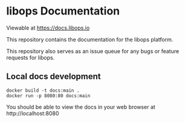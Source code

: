 # libops Documentation

Viewable at https://docs.libops.io

This repository contains the documentation for the libops platform.

This repository also serves as an issue queue for any bugs or feature requests for libops.


## Local docs development

```
docker build -t docs:main .
docker run -p 8080:80 docs:main
```

You should be able to view the docs in your web browser at http://localhost:8080

